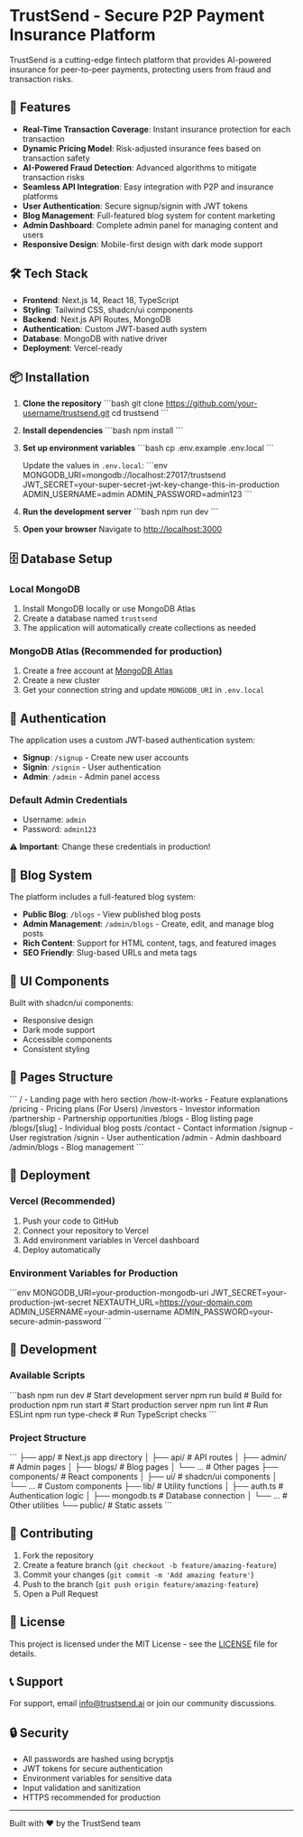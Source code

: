 # TrustSend - Secure P2P Payment Insurance Platform

TrustSend is a cutting-edge fintech platform that provides AI-powered insurance for peer-to-peer payments, protecting users from fraud and transaction risks.

## 🚀 Features

- **Real-Time Transaction Coverage**: Instant insurance protection for each transaction
- **Dynamic Pricing Model**: Risk-adjusted insurance fees based on transaction safety
- **AI-Powered Fraud Detection**: Advanced algorithms to mitigate transaction risks
- **Seamless API Integration**: Easy integration with P2P and insurance platforms
- **User Authentication**: Secure signup/signin with JWT tokens
- **Blog Management**: Full-featured blog system for content marketing
- **Admin Dashboard**: Complete admin panel for managing content and users
- **Responsive Design**: Mobile-first design with dark mode support

## 🛠️ Tech Stack

- **Frontend**: Next.js 14, React 18, TypeScript
- **Styling**: Tailwind CSS, shadcn/ui components
- **Backend**: Next.js API Routes, MongoDB
- **Authentication**: Custom JWT-based auth system
- **Database**: MongoDB with native driver
- **Deployment**: Vercel-ready

## 📦 Installation

1. **Clone the repository**
   \`\`\`bash
   git clone https://github.com/your-username/trustsend.git
   cd trustsend
   \`\`\`

2. **Install dependencies**
   \`\`\`bash
   npm install
   \`\`\`

3. **Set up environment variables**
   \`\`\`bash
   cp .env.example .env.local
   \`\`\`
   
   Update the values in `.env.local`:
   \`\`\`env
   MONGODB_URI=mongodb://localhost:27017/trustsend
   JWT_SECRET=your-super-secret-jwt-key-change-this-in-production
   ADMIN_USERNAME=admin
   ADMIN_PASSWORD=admin123
   \`\`\`

4. **Run the development server**
   \`\`\`bash
   npm run dev
   \`\`\`

5. **Open your browser**
   Navigate to [http://localhost:3000](http://localhost:3000)

## 🗄️ Database Setup

### Local MongoDB
1. Install MongoDB locally or use MongoDB Atlas
2. Create a database named `trustsend`
3. The application will automatically create collections as needed

### MongoDB Atlas (Recommended for production)
1. Create a free account at [MongoDB Atlas](https://www.mongodb.com/atlas)
2. Create a new cluster
3. Get your connection string and update `MONGODB_URI` in `.env.local`

## 🔐 Authentication

The application uses a custom JWT-based authentication system:

- **Signup**: `/signup` - Create new user accounts
- **Signin**: `/signin` - User authentication
- **Admin**: `/admin` - Admin panel access

### Default Admin Credentials
- Username: `admin`
- Password: `admin123`

**⚠️ Important**: Change these credentials in production!

## 📝 Blog System

The platform includes a full-featured blog system:

- **Public Blog**: `/blogs` - View published blog posts
- **Admin Management**: `/admin/blogs` - Create, edit, and manage blog posts
- **Rich Content**: Support for HTML content, tags, and featured images
- **SEO Friendly**: Slug-based URLs and meta tags

## 🎨 UI Components

Built with shadcn/ui components:
- Responsive design
- Dark mode support
- Accessible components
- Consistent styling

## 📱 Pages Structure

\`\`\`
/                 - Landing page with hero section
/how-it-works     - Feature explanations
/pricing          - Pricing plans (For Users)
/investors        - Investor information
/partnership      - Partnership opportunities
/blogs            - Blog listing page
/blogs/[slug]     - Individual blog posts
/contact          - Contact information
/signup           - User registration
/signin           - User authentication
/admin            - Admin dashboard
/admin/blogs      - Blog management
\`\`\`

## 🚀 Deployment

### Vercel (Recommended)
1. Push your code to GitHub
2. Connect your repository to Vercel
3. Add environment variables in Vercel dashboard
4. Deploy automatically

### Environment Variables for Production
\`\`\`env
MONGODB_URI=your-production-mongodb-uri
JWT_SECRET=your-production-jwt-secret
NEXTAUTH_URL=https://your-domain.com
ADMIN_USERNAME=your-admin-username
ADMIN_PASSWORD=your-secure-admin-password
\`\`\`

## 🔧 Development

### Available Scripts
\`\`\`bash
npm run dev          # Start development server
npm run build        # Build for production
npm run start        # Start production server
npm run lint         # Run ESLint
npm run type-check   # Run TypeScript checks
\`\`\`

### Project Structure
\`\`\`
├── app/                 # Next.js app directory
│   ├── api/            # API routes
│   ├── admin/          # Admin pages
│   ├── blogs/          # Blog pages
│   └── ...             # Other pages
├── components/         # React components
│   ├── ui/            # shadcn/ui components
│   └── ...            # Custom components
├── lib/               # Utility functions
│   ├── auth.ts        # Authentication logic
│   ├── mongodb.ts     # Database connection
│   └── ...            # Other utilities
└── public/            # Static assets
\`\`\`

## 🤝 Contributing

1. Fork the repository
2. Create a feature branch (`git checkout -b feature/amazing-feature`)
3. Commit your changes (`git commit -m 'Add amazing feature'`)
4. Push to the branch (`git push origin feature/amazing-feature`)
5. Open a Pull Request

## 📄 License

This project is licensed under the MIT License - see the [LICENSE](LICENSE) file for details.

## 📞 Support

For support, email info@trustsend.ai or join our community discussions.

## 🔒 Security

- All passwords are hashed using bcryptjs
- JWT tokens for secure authentication
- Environment variables for sensitive data
- Input validation and sanitization
- HTTPS recommended for production

---

Built with ❤️ by the TrustSend team
